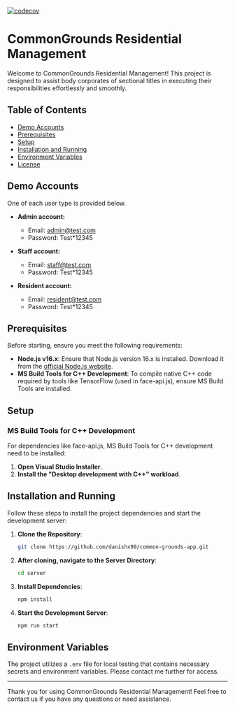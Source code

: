 [![codecov](https://codecov.io/github/danishx99/property-management-app/branch/testing/graph/badge.svg?token=JUAHB2EAP1)](https://codecov.io/github/danishx99/property-management-app)

# CommonGrounds Residential Management

Welcome to CommonGrounds Residential Management! This project is designed to assist body corporates of sectional titles in executing their responsibilities effortlessly and smoothly.

## Table of Contents

- [Demo Accounts](#demo-accounts)
- [Prerequisites](#prerequisites)
- [Setup](#setup)
- [Installation and Running](#installation-and-running)
- [Environment Variables](#environment-variables)
- [License](#license)


## Demo Accounts

One of each user type is provided below.

- **Admin account:**
  - Email: admin@test.com
  - Password: Test*12345

- **Staff account:**
  - Email: staff@test.com
  - Password: Test*12345

- **Resident account:**
  - Email: resident@test.com
  - Password: Test*12345

## Prerequisites

Before starting, ensure you meet the following requirements:

- **Node.js v16.x**: Ensure that Node.js version 16.x is installed. Download it from the [official Node.js website](https://nodejs.org/).
- **MS Build Tools for C++ Development**: To compile native C++ code required by tools like TensorFlow (used in face-api.js), ensure MS Build Tools are installed.

## Setup

### MS Build Tools for C++ Development

For dependencies like face-api.js, MS Build Tools for C++ development need to be installed:

1. **Open Visual Studio Installer**.
2. **Install the "Desktop development with C++" workload**.

## Installation and Running

Follow these steps to install the project dependencies and start the development server:

1. **Clone the Repository**:
    ```bash
    git clone https://github.com/danishx99/common-grounds-app.git
    ```

2. **After cloning, navigate to the Server Directory**:
    ```bash
    cd server
    ```

3. **Install Dependencies**:
    ```bash
    npm install
    ```

4. **Start the Development Server**:
    ```bash
    npm run start
    ```

## Environment Variables

The project utilizes a `.env` file for local testing that contains necessary secrets and environment variables. Please contact me further for access.



---

Thank you for using CommonGrounds Residential Management! Feel free to contact us if you have any questions or need assistance.
